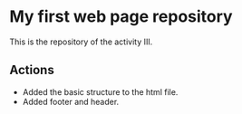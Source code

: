 # My first web page repository

This is the repository of the activity III.

## Actions

- Added the basic structure to the html file.
- Added footer and header.